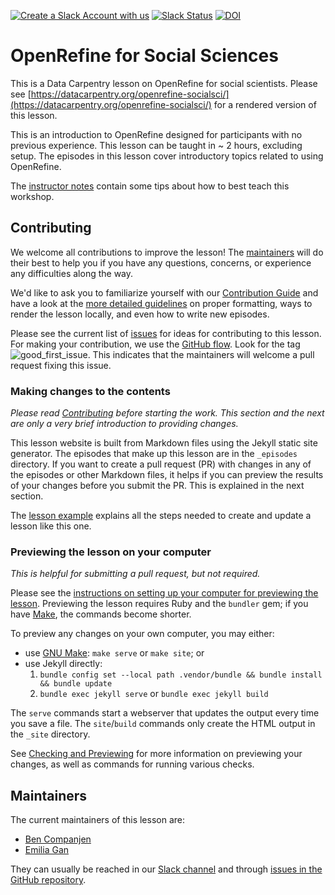 [![Create a Slack Account with us](https://img.shields.io/badge/Create_Slack_Account-The_Carpentries-071159.svg)](https://swc-slack-invite.herokuapp.com/)
[![Slack Status](https://img.shields.io/badge/Slack_Channel-dc--socsci--openref-E01563.svg)][Slack channel]
[![DOI](https://zenodo.org/badge/92422790.svg)](https://zenodo.org/badge/latestdoi/92422790)

# OpenRefine for Social Sciences

This is a Data Carpentry lesson on OpenRefine for social scientists.
Please see [https://datacarpentry.org/openrefine-socialsci/](https://datacarpentry.org/openrefine-socialsci/) for a rendered version of this lesson.

This is an introduction to OpenRefine designed for participants with no previous experience.
This lesson can be taught in ~ 2 hours, excluding setup.
The episodes in this lesson cover introductory topics related to using OpenRefine.

The [instructor notes][in] contain some tips about how to best teach this workshop.

## Contributing

We welcome all contributions to improve the lesson!
The [maintainers](#maintainers) will do their best to help you if you have any
questions, concerns, or experience any difficulties along the way.

We'd like to ask you to familiarize yourself with our [Contribution Guide](CONTRIBUTING.md) and
have a look at the [more detailed guidelines][lesson-example] on proper formatting, ways to render
the lesson locally, and even how to write new episodes.

Please see the current list of [issues][ghri] for ideas for contributing to this lesson.
For making your contribution, we use the [GitHub flow][github-flow].
Look for the tag ![good\_first\_issue](https://img.shields.io/badge/-good%20first%20issue-gold.svg).
This indicates that the maintainers will welcome a pull request fixing this issue.

### Making changes to the contents

*Please read [Contributing](CONTRIBUTING.md) before starting the work.
This section and the next are only a very brief introduction to providing changes.*

This lesson website is built from Markdown files using the Jekyll static site generator.
The episodes that make up this lesson are in the `_episodes` directory.
If you want to create a pull request (PR) with changes in any of the episodes or other Markdown
files, it helps if you can preview the results of your changes before you submit the PR.
This is explained in the next section.

The [lesson example][lesson-example] explains all the steps needed to create and update a lesson
like this one.

### Previewing the lesson on your computer

*This is helpful for submitting a pull request, but not required.*

Please see the [instructions on setting up your computer for previewing the lesson][setup].
Previewing the lesson requires Ruby and the `bundler` gem;
if you have [Make][make], the commands become shorter.

To preview any changes on your own computer, you may either:

- use [GNU Make][make]: `make serve` or `make site`; or
- use Jekyll directly:
  1. `bundle config set --local path .vendor/bundle && bundle install && bundle update`
  2. `bundle exec jekyll serve` or `bundle exec jekyll build`

The `serve` commands start a webserver that updates the output every time you save a file.
The `site`/`build` commands only create the HTML output in the `_site` directory.

See [Checking and Previewing][check] for more information on previewing your changes,
as well as commands for running various checks.

## Maintainers

The current maintainers of this lesson are:

- [Ben Companjen](https://github.com/bencomp)
- [Emilia Gan](https://github.com/efran)

They can usually be reached in our [Slack channel] and through [issues in the GitHub
repository][ghri].

[Slack channel]: https://swcarpentry.slack.com/messages/C9Y0UEXPY
[in]: https://datacarpentry.org/openrefine-socialsci/guide/
[lesson-example]: https://carpentries.github.io/lesson-example/
[ghri]: https://github.com/datacarpentry/openrefine-socialsci/issues
[github-flow]: https://guides.github.com/introduction/flow/
[setup]: https://carpentries.github.io/lesson-example/setup.html
[make]: https://www.gnu.org/software/make/
[check]: https://carpentries.github.io/lesson-example/07-checking/index.html



